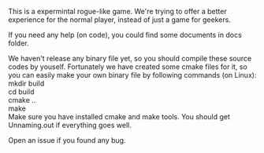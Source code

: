 This is a expermintal rogue-like game.
We're trying to offer a better experience for the normal player, instead of
just a game for geekers.

If you need any help (on code), you could find some documents in docs folder.

We haven't release any binary file yet, so you should compile these source
codes by youself. Fortunately we have created some cmake files for it, so you
can easily make your own binary file by following commands (on Linux):
    mkdir build  
    cd build  
    cmake ..  
    make  
Make sure you have installed cmake and make tools. You should get
  Unnaming.out
if everything goes well.

Open an issue if you found any bug.
